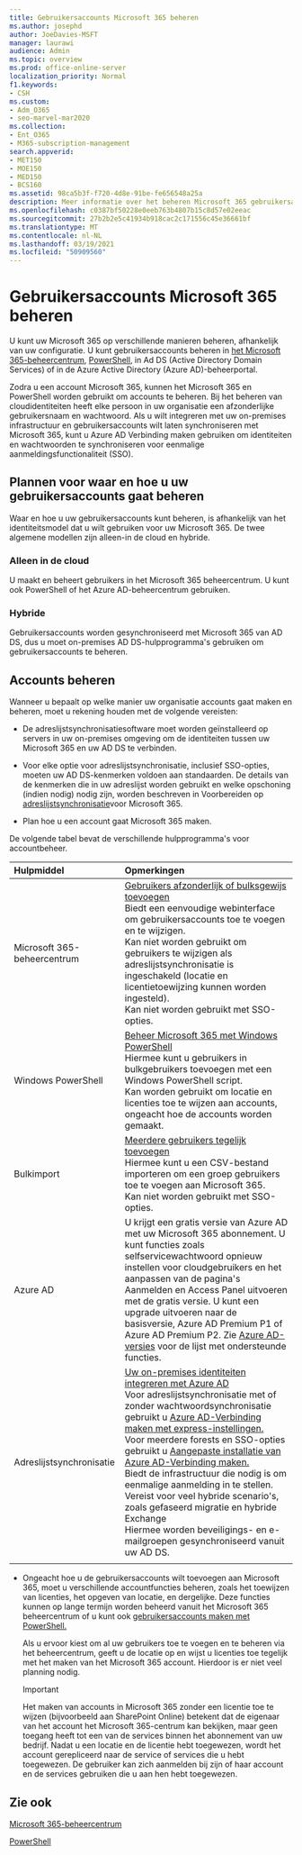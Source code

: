 ```yaml
---
title: Gebruikersaccounts Microsoft 365 beheren
ms.author: josephd
author: JoeDavies-MSFT
manager: laurawi
audience: Admin
ms.topic: overview
ms.prod: office-online-server
localization_priority: Normal
f1.keywords:
- CSH
ms.custom:
- Adm_O365
- seo-marvel-mar2020
ms.collection:
- Ent_O365
- M365-subscription-management
search.appverid:
- MET150
- MOE150
- MED150
- BCS160
ms.assetid: 98ca5b3f-f720-4d8e-91be-fe656548a25a
description: Meer informatie over het beheren Microsoft 365 gebruikersaccounts.
ms.openlocfilehash: c0387bf50228e0eeb763b4807b15c8d57e02eeac
ms.sourcegitcommit: 27b2b2e5c41934b918cac2c171556c45e36661bf
ms.translationtype: MT
ms.contentlocale: nl-NL
ms.lasthandoff: 03/19/2021
ms.locfileid: "50909560"
---
```

# <a name="manage-microsoft-365-user-accounts"></a>Gebruikersaccounts Microsoft 365 beheren

U kunt uw Microsoft 365 op verschillende manieren beheren, afhankelijk van uw configuratie. U kunt gebruikersaccounts beheren in [het Microsoft 365-beheercentrum](../admin/add-users/index.yml), [PowerShell](manage-user-accounts-and-licenses-with-microsoft-365-powershell.md), in Ad DS (Active Directory Domain Services) of in de Azure Active Directory (Azure AD)-beheerportal. 

Zodra u een account Microsoft 365, kunnen het Microsoft 365 en PowerShell worden gebruikt om accounts te beheren. Bij het beheren van cloudidentiteiten heeft elke persoon in uw organisatie een afzonderlijke gebruikersnaam en wachtwoord. Als u wilt integreren met uw on-premises infrastructuur en gebruikersaccounts wilt laten synchroniseren met Microsoft 365, kunt u Azure AD Verbinding maken gebruiken om identiteiten en wachtwoorden te synchroniseren voor eenmalige aanmeldingsfunctionaliteit (SSO).
  
## <a name="plan-for-where-and-how-you-will-manage-your-user-accounts"></a>Plannen voor waar en hoe u uw gebruikersaccounts gaat beheren

Waar en hoe u uw gebruikersaccounts kunt beheren, is afhankelijk van het identiteitsmodel dat u wilt gebruiken voor uw Microsoft 365. De twee algemene modellen zijn alleen-in de cloud en hybride.
  
### <a name="cloud-only"></a>Alleen in de cloud

U maakt en beheert gebruikers in het Microsoft 365 beheercentrum. U kunt ook PowerShell of het Azure AD-beheercentrum gebruiken. 
    
### <a name="hybrid"></a>Hybride

Gebruikersaccounts worden gesynchroniseerd met Microsoft 365 van AD DS, dus u moet on-premises AD DS-hulpprogramma's gebruiken om gebruikersaccounts te beheren. 
    
## <a name="managing-accounts"></a>Accounts beheren

Wanneer u bepaalt op welke manier uw organisatie accounts gaat maken en beheren, moet u rekening houden met de volgende vereisten:
  
- De adreslijstsynchronisatiesoftware moet worden geïnstalleerd op servers in uw on-premises omgeving om de identiteiten tussen uw Microsoft 365 en uw AD DS te verbinden.
    
- Voor elke optie voor adreslijstsynchronisatie, inclusief SSO-opties, moeten uw AD DS-kenmerken voldoen aan standaarden. De details van de kenmerken die in uw adreslijst worden gebruikt en welke opschoning (indien nodig) nodig zijn, worden beschreven in Voorbereiden op [adreslijstsynchronisatie](prepare-for-directory-synchronization.md)voor Microsoft 365. 
    
- Plan hoe u een account gaat Microsoft 365 maken.
    
De volgende tabel bevat de verschillende hulpprogramma's voor accountbeheer.
    
|Hulpmiddel|Opmerkingen|
|:-----|:-----|
|Microsoft 365-beheercentrum  <br/> |[Gebruikers afzonderlijk of bulksgewijs toevoegen](../admin/add-users/add-users.md) <br/>  Biedt een eenvoudige webinterface om gebruikersaccounts toe te voegen en te wijzigen.  <br/>  Kan niet worden gebruikt om gebruikers te wijzigen als adreslijstsynchronisatie is ingeschakeld (locatie en licentietoewijzing kunnen worden ingesteld).  <br/>  Kan niet worden gebruikt met SSO-opties.  <br/> |
|Windows PowerShell  <br/> |[Beheer Microsoft 365 met Windows PowerShell](./manage-microsoft-365-with-microsoft-365-powershell.md) <br/>  Hiermee kunt u gebruikers in bulkgebruikers toevoegen met een Windows PowerShell script.  <br/>  Kan worden gebruikt om locatie en licenties toe te wijzen aan accounts, ongeacht hoe de accounts worden gemaakt.  <br/> |
|Bulkimport  <br/> |[Meerdere gebruikers tegelijk toevoegen](add-several-users-at-the-same-time.md) <br/>  Hiermee kunt u een CSV-bestand importeren om een groep gebruikers toe te voegen aan Microsoft 365.  <br/>  Kan niet worden gebruikt met SSO-opties.  <br/> |
|Azure AD  <br/> |U krijgt een gratis versie van Azure AD met uw Microsoft 365 abonnement. U kunt functies zoals selfservicewachtwoord opnieuw instellen voor cloudgebruikers en het aanpassen van de pagina's Aanmelden en Access Panel uitvoeren met de gratis versie. U kunt een upgrade uitvoeren naar de basisversie, Azure AD Premium P1 of Azure AD Premium P2. Zie [Azure AD-versies](/azure/active-directory/fundamentals/active-directory-whatis) voor de lijst met ondersteunde functies.  <br/> |
|Adreslijstsynchronisatie  <br/> |[Uw on-premises identiteiten integreren met Azure AD](/azure/active-directory/hybrid/whatis-hybrid-identity) <br/>  Voor adreslijstsynchronisatie met of zonder wachtwoordsynchronisatie gebruikt u [Azure AD-Verbinding maken met express-instellingen.](/azure/active-directory/hybrid/how-to-connect-install-express)  <br/>  Voor meerdere forests en SSO-opties gebruikt u [Aangepaste installatie van Azure AD-Verbinding maken.](/azure/active-directory/hybrid/how-to-connect-install-custom)  <br/>  Biedt de infrastructuur die nodig is om eenmalige aanmelding in te stellen.  <br/>  Vereist voor veel hybride scenario's, zoals gefaseerd migratie en hybride Exchange  <br/>  Hiermee worden beveiligings- en e-mailgroepen gesynchroniseerd vanuit uw AD DS.  <br/> |
|||
   
- Ongeacht hoe u de gebruikersaccounts wilt toevoegen aan Microsoft 365, moet u verschillende accountfuncties beheren, zoals het toewijzen van licenties, het opgeven van locatie, en dergelijke. Deze functies kunnen op lange termijn worden beheerd vanuit het Microsoft 365 beheercentrum of u kunt ook [gebruikersaccounts maken met PowerShell.](./create-user-accounts-with-microsoft-365-powershell.md)
    
    Als u ervoor kiest om al uw gebruikers toe te voegen en te beheren via het beheercentrum, geeft u de locatie op en wijst u licenties toe tegelijk met het maken van het Microsoft 365 account. Hierdoor is er niet veel planning nodig.
    
    > [!IMPORTANT]
    > Het maken van accounts in Microsoft 365 zonder een licentie toe te wijzen (bijvoorbeeld aan SharePoint Online) betekent dat de eigenaar van het account het Microsoft 365-centrum kan bekijken, maar geen toegang heeft tot een van de services binnen het abonnement van uw bedrijf. Nadat u een locatie en de licentie hebt toegewezen, wordt het account gerepliceerd naar de service of services die u hebt toegewezen. De gebruiker kan zich aanmelden bij zijn of haar account en de services gebruiken die u aan hen hebt toegewezen. 
  
## <a name="see-also"></a>Zie ook

[Microsoft 365-beheercentrum](../admin/add-users/index.yml)

[PowerShell](manage-user-accounts-and-licenses-with-microsoft-365-powershell.md)
